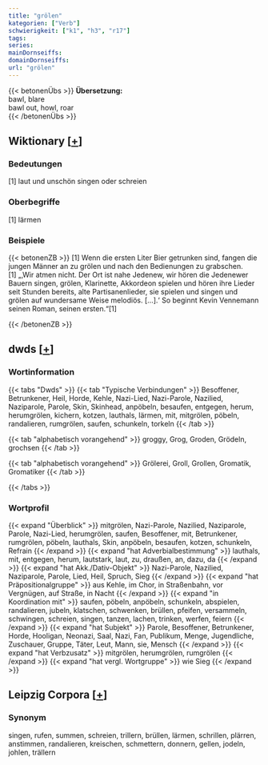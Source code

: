 ```yaml
---
title: "grölen"
kategorien: ["Verb"]
schwierigkeit: ["k1", "h3", "r17"]
tags:
series:
mainDornseiffs:
domainDornseiffs:
url: "grölen"
---
```


{{< betonenÜbs >}}
**Übersetzung:**  
bawl, blare  
bawl out, howl, roar  
{{< /betonenÜbs >}}

## Wiktionary [[+](https://de.wiktionary.org/wiki/grölen)]

### Bedeutungen
[1] laut und unschön singen oder schreien  

### Oberbegriffe
[1] lärmen  

### Beispiele
{{< betonenZB >}}
[1] Wenn die ersten Liter Bier getrunken sind, fangen die jungen Männer an zu grölen und nach den Bedienungen zu grabschen.  
[1] „‚Wir atmen nicht. Der Ort ist nahe Jedenew, wir hören die Jedenewer Bauern singen, grölen, Klarinette, Akkordeon spielen und hören ihre Lieder seit Stunden bereits, alte Partisanenlieder, sie spielen und singen und grölen auf wundersame Weise melodiös. […].‘ So beginnt Kevin Vennemann seinen Roman, seinen ersten.“[1]  

{{< /betonenZB >}}


## dwds [[+](https://www.dwds.de/wb/grölen)]

### Wortinformation
{{< tabs "Dwds" >}}
{{< tab "Typische Verbindungen" >}}
Besoffener, Betrunkener, Heil, Horde, Kehle, Nazi-Lied, Nazi-Parole, Nazilied, Naziparole, Parole, Skin, Skinhead, anpöbeln, besaufen, entgegen, herum, herumgrölen, kichern, kotzen, lauthals, lärmen, mit, mitgrölen, pöbeln, randalieren, rumgrölen, saufen, schunkeln, torkeln
{{< /tab >}}

{{< tab "alphabetisch vorangehend" >}}
groggy, Grog, Groden, Grödeln, grochsen
{{< /tab >}}

{{< tab "alphabetisch vorangehend" >}}
Grölerei, Groll, Grollen, Gromatik, Gromatiker
{{< /tab >}}

{{< /tabs >}}

### Wortprofil
{{< expand "Überblick" >}} mitgrölen, Nazi-Parole, Nazilied, Naziparole, Parole, Nazi-Lied, herumgrölen, saufen, Besoffener, mit, Betrunkener, rumgrölen, pöbeln, lauthals, Skin, anpöbeln, besaufen, kotzen, schunkeln, Refrain {{< /expand >}}
{{< expand "hat Adverbialbestimmung" >}} lauthals, mit, entgegen, herum, lautstark, laut, zu, draußen, an, dazu, da {{< /expand >}}
{{< expand "hat Akk./Dativ-Objekt" >}} Nazi-Parole, Nazilied, Naziparole, Parole, Lied, Heil, Spruch, Sieg {{< /expand >}}
{{< expand "hat Präpositionalgruppe" >}} aus Kehle, im Chor, in Straßenbahn, vor Vergnügen, auf Straße, in Nacht {{< /expand >}}
{{< expand "in Koordination mit" >}} saufen, pöbeln, anpöbeln, schunkeln, abspielen, randalieren, jubeln, klatschen, schwenken, brüllen, pfeifen, versammeln, schwingen, schreien, singen, tanzen, lachen, trinken, werfen, feiern {{< /expand >}}
{{< expand "hat Subjekt" >}} Parole, Besoffener, Betrunkener, Horde, Hooligan, Neonazi, Saal, Nazi, Fan, Publikum, Menge, Jugendliche, Zuschauer, Gruppe, Täter, Leut, Mann, sie, Mensch {{< /expand >}}
{{< expand "hat Verbzusatz" >}} mitgrölen, herumgrölen, rumgrölen {{< /expand >}}
{{< expand "hat vergl. Wortgruppe" >}} wie Sieg {{< /expand >}}

## Leipzig Corpora [[+](https://corpora.uni-leipzig.de/en/res?word=grölen&corpusId=deu_newscrawl-public_2018)]


### Synonym
singen, rufen, summen, schreien, trillern, brüllen, lärmen, schrillen, plärren, anstimmen, randalieren, kreischen, schmettern, donnern, gellen, jodeln, johlen, trällern

